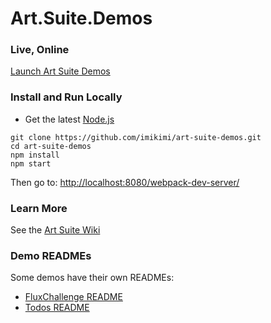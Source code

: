 # Art.Suite.Demos

### Live, Online

[Launch Art Suite Demos](http://imikimi.github.io/art-suite-demos/)

### Install and Run Locally

* Get the latest [Node.js](https://nodejs.org/)

```
git clone https://github.com/imikimi/art-suite-demos.git
cd art-suite-demos
npm install
npm start
```

Then go to: [http://localhost:8080/webpack-dev-server/](http://localhost:8080/webpack-dev-server/)

### Learn More

See the [Art Suite Wiki](https://github.com/imikimi/art-suite/wiki)

### Demo READMEs

Some demos have their own READMEs:

* [FluxChallenge README](source/Art/Suite/Demos/FluxChallenge)
* [Todos README](source/Art/Suite/Demos/Todos)